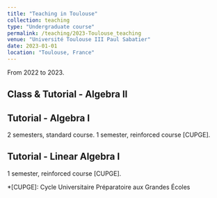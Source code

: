 ```yaml
---
title: "Teaching in Toulouse"
collection: teaching
type: "Undergraduate course"
permalink: /teaching/2023-Toulouse_teaching
venue: "Université Toulouse III Paul Sabatier"
date: 2023-01-01
location: "Toulouse, France"
---
```


From 2022 to 2023.

## Class & Tutorial - Algebra II

## Tutorial - Algebra I
2 semesters, standard course.
1 semester, reinforced course [CUPGE].

## Tutorial - Linear Algebra I
1 semester, reinforced course [CUPGE].

*[CUPGE]: Cycle Universitaire Préparatoire aux Grandes Écoles
